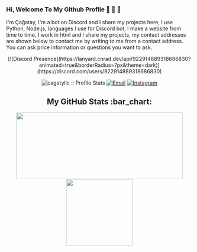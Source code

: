 ### Hi, Welcome To My Github Profile 👋 👋 👋

I'm Çağatay, I'm a bot on Discord and I share my projects here, I use Python, Node.js, languages ​​I use for Discord bot, I make a website from time to time, I work in html and I share my projects, my contact addresses are shown below to contact me by writing to me from a contact address. You can ask price information or questions you want to ask.

<p align="center"> 
[![Discord Presence](https://lanyard.cnrad.dev/api/922914889318686830?animated=true&borderRadius=7px&theme=dark)](https://discord.com/users/922914889318686830)
</p>

<p align="center">
<img src="https://komarev.com/ghpvc/?username=lixeniorr&color=green" alt="cagatyllc :: Profile Stats"></a>
<a href="mailto:lixeniorr00@gmail.com"><img alt="Email" src="https://img.shields.io/badge/Email-lixeniorr00@gmail.com-blue?style=flat&logo=gmail"></a>
<a href="https://www.instagram.com/cagatyllc/"><img alt="Instagram" src="https://img.shields.io/badge/Instagram-cagatyllc-black?style=flat-square&logo=instagram"></a>
</p>

<h2 align="center">My GitHub Stats :bar_chart:</h2>
<p align="center">
  <img src="https://github-readme-stats.vercel.app/api?username=lixeniorr&show_icons=true&theme=tokyonight" width="450" height="180">
  <img src="https://github-readme-stats.vercel.app/api/top-langs/?username=lixeniorr&layout=compact&theme=tokyonight" height="180">
  
</p>
